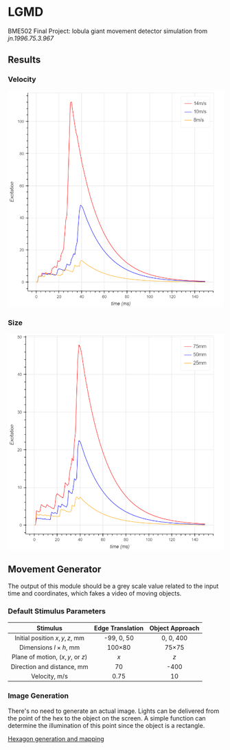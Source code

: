 # LGMD
BME502 Final Project: lobula giant movement detector simulation from *jn.1996.75.3.967*

## Results

### Velocity

![](pics/rst_velocity.png)

### Size

![](pics/rst_size.png)

## Movement Generator

The output of this module should be a grey scale value related to the input time and coordinates, which fakes a video of moving objects.

### Default Stimulus Parameters

| Stimulus | Edge Translation | Object Approach |
| :-:| :-: | :-: |
| Initial position $x, y, z,$ mm | -99, 0, 50 | 0, 0, 400 |
| Dimensions $l\times h,$ mm | 100×80 | 75×75 |
| Plane of motion, $(x,y,$ or $z)$ | $x$ | $z$ |
| Direction and distance, mm | 70 | -400 |
| Velocity, m/s | 0.75 | 10 |

### Image Generation

There's no need to generate an actual image. Lights can be delivered from the point of the hex to the object on the screen. A simple function can determine the illumination of this point since the object is a rectangle.

[Hexagon generation and mapping](notes/hex.md)